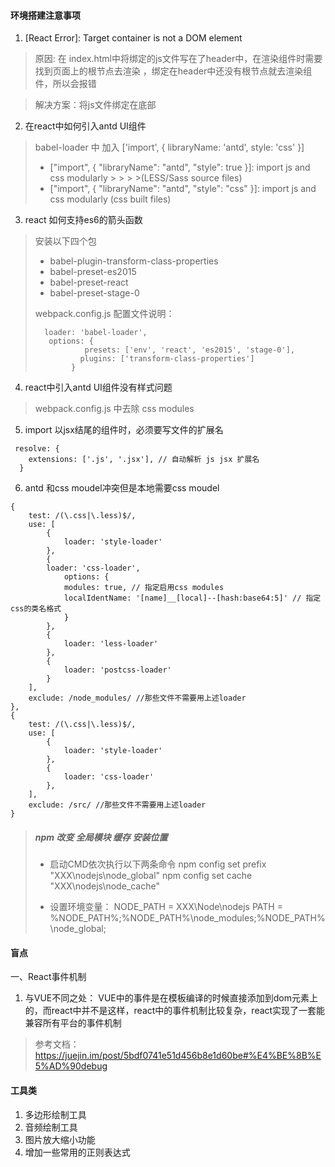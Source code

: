 
#### 环境搭建注意事项

1. [React Error]: Target container is not a DOM element

>  原因:  在 index.html中将绑定的js文件写在了header中，在渲染组件时需要找到页面上的根节点去渲染 ，绑定在header中还没有根节点就去渲染组件，所以会报错

> 解决方案：将js文件绑定在底部

2. 在react中如何引入antd UI组件

> babel-loader 中 加入  ['import', { libraryName: 'antd', style: 'css' }]
> 
> - ["import", { "libraryName": "antd", "style": true }]: import js and css modularly > > >  >(LESS/Sass source files)
> - ["import", { "libraryName": "antd", "style": "css" }]: import js and css modularly (css built files)

3. react 如何支持es6的箭头函数

> 安装以下四个包
> - babel-plugin-transform-class-properties
> - babel-preset-es2015
> - babel-preset-react
> - babel-preset-stage-0
>
>  webpack.config.js 配置文件说明：
>
> ```
>   loader: 'babel-loader',
>    options: {
>            presets: ['env', 'react', 'es2015', 'stage-0'],
>           plugins: ['transform-class-properties']
>         }
> ```

4. react中引入antd UI组件没有样式问题

> webpack.config.js 中去除  css modules

5. import 以jsx结尾的组件时，必须要写文件的扩展名

```
 resolve: {
    extensions: ['.js', '.jsx'], // 自动解析 js jsx 扩展名
  }
```

6. antd 和css moudel冲突但是本地需要css moudel


```
{
    test: /(\.css|\.less)$/,
    use: [
        {
            loader: 'style-loader'
        },
        {
        loader: 'css-loader',
            options: {
            modules: true, // 指定启用css modules
            localIdentName: '[name]__[local]--[hash:base64:5]' // 指定css的类名格式
            }
        },
        {
            loader: 'less-loader'
        },
        {
            loader: 'postcss-loader'
        }
    ],
    exclude: /node_modules/ //那些文件不需要用上述loader
},
{
    test: /(\.css|\.less)$/,
    use: [
        {
            loader: 'style-loader'
        },
        {
            loader: 'css-loader'
        },
    ],
    exclude: /src/ //那些文件不需要用上述loader
}
```

> #####  npm  改变 全局模块 缓存 安装位置
>
> - 启动CMD依次执行以下两条命令
npm config set prefix "XXX\nodejs\node_global"
npm config set cache "XXX\nodejs\node_cache"
>
>- 设置环境变量：
NODE_PATH = XXX\Node\nodejs
PATH = %NODE_PATH%\;%NODE_PATH%\node_modules;%NODE_PATH%\node_global;


#### 盲点
一、React事件机制 
1.  与VUE不同之处： VUE中的事件是在模板编译的时候直接添加到dom元素上的，而react中并不是这样，react中的事件机制比较复杂，react实现了一套能兼容所有平台的事件机制

> 参考文档： https://juejin.im/post/5bdf0741e51d456b8e1d60be#%E4%BE%8B%E5%AD%90debug





#### 工具类 
1. 多边形绘制工具
2. 音频绘制工具
3. 图片放大缩小功能
4. 增加一些常用的正则表达式







